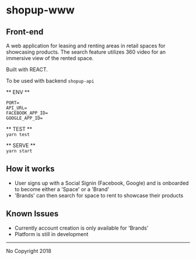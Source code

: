 # shopup-www

## Front-end
A web application for leasing and renting areas in retail spaces for showcasing products. The search feature  utilizes 360 video for an immersive view of the rented space.

Built with REACT.

To be used with backend `shopup-api`

** ENV **
```
PORT=
API_URL=
FACEBOOK_APP_ID=
GOOGLE_APP_ID=
```

** TEST **
<br>`yarn test` 

** SERVE **
<br>`yarn start`

## How it works
* User signs up with a Social Signin (Facebook, Google) and is onboarded to become either a 'Space' or a 'Brand'
* 'Brands' can then search for space to rent to showcase their products 

## Known Issues
* Currently account creation is only available for 'Brands'
* Platform is still in development

---
No Copyright 2018